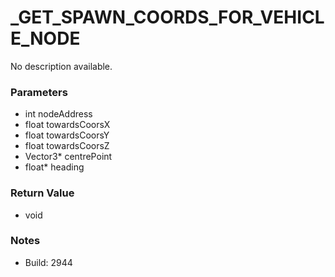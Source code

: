 # _GET_SPAWN_COORDS_FOR_VEHICLE_NODE

No description available.

### Parameters
* int nodeAddress
* float towardsCoorsX
* float towardsCoorsY
* float towardsCoorsZ
* Vector3* centrePoint
* float* heading

### Return Value
* void

### Notes
* Build: 2944

